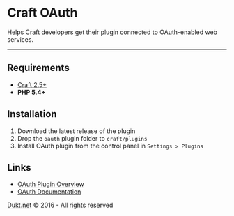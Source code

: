 # Craft OAuth

Helps Craft developers get their plugin connected to OAuth-enabled web services.

-------------------------------------------

## Requirements

- [Craft 2.5+](http://buildwithcraft.com/)
- **PHP 5.4+**

## Installation

1. Download the latest release of the plugin
2. Drop the `oauth` plugin folder to `craft/plugins`
3. Install OAuth plugin from the control panel in `Settings > Plugins`

## Links

- [OAuth Plugin Overview](https://dukt.net/craft/oauth/)
- [OAuth Documentation](https://dukt.net/craft/oauth/docs)

[Dukt.net](https://dukt.net/) © 2016 - All rights reserved